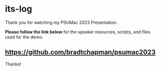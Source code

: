 # its-log
Thank you for watching my PSUMac 2023 Presentation.

**Please follow the link below** for the speaker resources, scripts, and files used for the demo:

## https://github.com/bradtchapman/psumac2023

Thanks!
